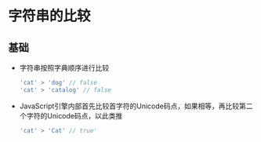 # 字符串的比较

## 基础

  - 字符串按照字典顺序进行比较

    ```javascript
    'cat' > 'dog' // false
    'cat' > 'catalog' // false
    ```

  - JavaScript引擎内部首先比较首字符的Unicode码点，如果相等，再比较第二个字符的Unicode码点，以此类推

    ```javascript
    'cat' > 'Cat' // true'
    ```
